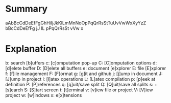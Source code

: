 # Summary
aAbBcCdDeEfFgGhHiIjJkKlLmMnNoOpPqQrRsStTuUvVwWxXyYzZ
  bBcCdDeEfFg     jJ  lL      pPqQrRsSt   vVw x     

# Explanation
b: search [b]uffers
c: [c]omputation pop-up        <!-- FUTURE:-->
C: [C]omputation options       <!-- FUTURE:-->
d: [d]elete buffer
D: [D]elete all buffers
e: document [e]xplorer
E: file [E]xplorer
f: [f]ile management           <!-- TODO:-->
F: [F]ormat
g: [g]it and github            <!-- TODO:-->
j: [j]ump in document
J: [J]ump in project
l: [l]atex operations          <!-- FUTURE:-->
L: [L]atex compilation
p: [p]eek at definition
P: [P]references
q: [q]uit/save split
Q: [Q]uit/save all splits
s: +[s]earch
S: [S]tart screen
t: [t]erminal
v: [v]iew file or project
V: [V]iew project
w: [w]indows
x: e[x]tensions                <!-- FUTURE:-->

